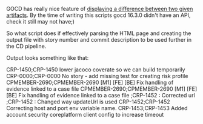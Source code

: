 GOCD has really nice feature of [displaying a difference between two given artifacts](https://docs.gocd.io/current/advanced_usage/compare_pipelines.html).
By the time of writing this scripts gocd 16.3.0 didn't have an API, check it still may not have;)

So what script does if effectively parsing the HTML page and creating the output file with story number and commit description to be used
further in the CD pipeline.

Output looks something like that:

CRP-1450;CRP-1450 lower jacoco coverate so we can build temporarily
CRP-0000;CRP-0000 No story - add missing test for creating risk profile
CPMEMBER-2690;CPMEMBER-2690 [M1] [FE] [BE] Fix handling of evidence linked to a case file
CPMEMBER-2690;CPMEMBER-2690 [M1] [FE] [BE] Fix handling of evidence linked to a case file
;CRP-1452 : Corrected url
;CRP-1452 : Changed way updateUrl is used
CRP-1452;CRP-1452 Correcting host and port env variable name.
CRP-1453;CRP-1453 Added account security coreplatform client config to increase timeout

 
 